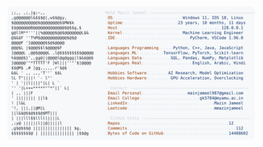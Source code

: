 <picture>
  <source srcset="https://raw.githubusercontent.com/mmazinjameel/mmazinjameel/main/dark_mode.svg?v=1758046508" media="(prefers-color-scheme: dark)">
  <img src="https://raw.githubusercontent.com/mmazinjameel/mmazinjameel/main/light_mode.svg?v=1758046508">
</picture>
